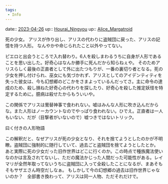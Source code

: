 ```yaml
---
tags:
 - Info
---
```


date:: [2023-04-26](/Daily_Note/2023-04-26.md)
up:: [Hourai_Ningyou](../Bar/Novel/Touhou_Project/Hourai_Ningyou.md)
up:: [Alice_Margatroid](../Bar/Novel/Touhou_Project/Alice_Margatroid.md)

死の少女。
アリスが作り出し、アリスの代わりに盗賊団に戻った、アリスの記憶を持つ人形。
なんやかや命じられたこと以外やってない。

ピエロと出会うところで入れ替わり。6人を殺しまわるうちに自身が人形であることを思い出した。好奇心はなんか勝手に死んだから知らねぇや。
そのためアリスらしく最後の正直者として外に出たつもりが、一番の裏切り者となる。死の少女を押し付けられ、巫女にも気づかれず、アリスとしてのアイデンティティを失った彼女は、今も幻想郷のどこかをさまよっているんだってさ。主に命令の達成のため、殺し損ねた好奇心の代わりを探したり、好奇心を殺した推定妖怪を特定するために。臆病は殺せたからもういいや。

この関係でアリスは鷽替神事で食われない。嘘はみんな人形に吹き込んだからな。また人形はノーカウントなのでやっぱり食われない。ひでえ。正直者は一人もいない、だが（目撃者がいないので）嘘つきではないトリック。

曰く付きの人形物語

この解釈だと、なぜアリスが死の少女となり、それを捨てようとしたのかが不明瞭。盗賊団に強制的に随行していて、過去ごと盗賊団を捨てようとしたとか。
あと実際に死の少女だった旧作世界はどこに行くのか。この時点で種族魔法使いなのかは言及されてないし、ただの魔法かじった人間だった可能性がある。レイマリが全然年取ってないうちに盗賊団に入って全殺したことになるが、まあそもそもサザエさん時空だしなぁ。
もしかして今の幻想郷の過去は旧作世界じゃないのか？　全部書き換わって、アリスは同一人物、ただそれだけで。